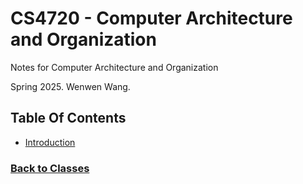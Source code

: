 # CS4720 - Computer Architecture and Organization
Notes for Computer Architecture and Organization

Spring 2025. Wenwen Wang.

## Table Of Contents
 - [Introduction](https://coryborek.github.io/classes/cs4720/intro/)


### [Back to Classes](https://coryborek.github.io/classes/)